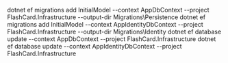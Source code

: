 dotnet ef migrations add InitialModel --context AppDbContext --project FlashCard.Infrastructure --output-dir Migrations\Persistence
dotnet ef migrations add InitialModel --context AppIdentityDbContext --project FlashCard.Infrastructure --output-dir Migrations\Identity
dotnet ef database update --context AppDbContext --project FlashCard.Infrastructure
dotnet ef database update --context AppIdentityDbContext --project FlashCard.Infrastructure